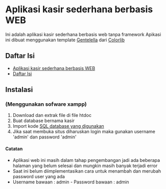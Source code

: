 # Aplikasi kasir sederhana berbasis WEB

Ini adalah aplikasi kasir sederhana berbasis web tanpa framework
Apikasi ini dibuat menggunakan template [Gentelella](https://github.com/ColorlibHQ/gentelella) dari [Colorlib](https://colorlib.com/)



## Daftar Isi
- [Aplikasi kasir sederhana berbasis WEB](#aplikasi-kasir-sederhana-berbasis-web)
- [Daftar Isi](#daftar-isi)

## Instalasi
### (Menggunakan sofware xampp)
1. Download dan extrak file di file htdoc
2. Buat database bernama kasir
3. Import kode [SQL database yang digunakan](database.sql)
4. Jika saat membuka situs diharuskan login maka gunakan username 'admin' dan password 'admin'


#### Catatan
- Aplikasi web ini masih dalam tahap pengembangan jadi ada beberapa halaman yang belum selesai dan mungkin masih banyak terjadi error
- Saat ini belum diimplementasikan cara untuk menambah dan merubah password user yang ada
- Username bawaan : admin    - Password bawaan : admin
